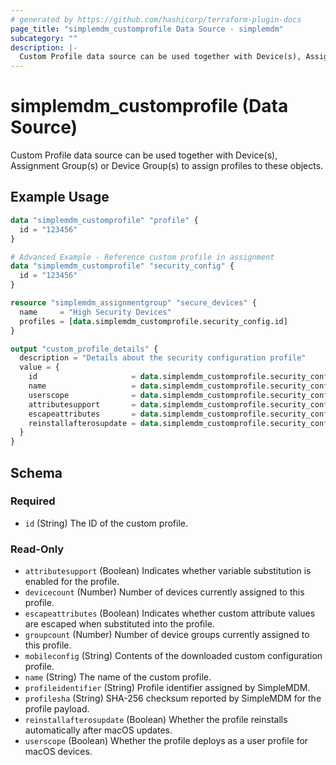 ```yaml
---
# generated by https://github.com/hashicorp/terraform-plugin-docs
page_title: "simplemdm_customprofile Data Source - simplemdm"
subcategory: ""
description: |-
  Custom Profile data source can be used together with Device(s), Assignment Group(s) or Device Group(s) to assign profiles to these objects.
---
```


# simplemdm_customprofile (Data Source)

Custom Profile data source can be used together with Device(s), Assignment Group(s) or Device Group(s) to assign profiles to these objects.

## Example Usage

```terraform
data "simplemdm_customprofile" "profile" {
  id = "123456"
}
```

```terraform
# Advanced Example - Reference custom profile in assignment
data "simplemdm_customprofile" "security_config" {
  id = "123456"
}

resource "simplemdm_assignmentgroup" "secure_devices" {
  name     = "High Security Devices"
  profiles = [data.simplemdm_customprofile.security_config.id]
}

output "custom_profile_details" {
  description = "Details about the security configuration profile"
  value = {
    id                     = data.simplemdm_customprofile.security_config.id
    name                   = data.simplemdm_customprofile.security_config.name
    userscope              = data.simplemdm_customprofile.security_config.userscope
    attributesupport       = data.simplemdm_customprofile.security_config.attributesupport
    escapeattributes       = data.simplemdm_customprofile.security_config.escapeattributes
    reinstallafterosupdate = data.simplemdm_customprofile.security_config.reinstallafterosupdate
  }
}
```

<!-- schema generated by tfplugindocs -->
## Schema

### Required

- `id` (String) The ID of the custom profile.

### Read-Only

- `attributesupport` (Boolean) Indicates whether variable substitution is enabled for the profile.
- `devicecount` (Number) Number of devices currently assigned to this profile.
- `escapeattributes` (Boolean) Indicates whether custom attribute values are escaped when substituted into the profile.
- `groupcount` (Number) Number of device groups currently assigned to this profile.
- `mobileconfig` (String) Contents of the downloaded custom configuration profile.
- `name` (String) The name of the custom profile.
- `profileidentifier` (String) Profile identifier assigned by SimpleMDM.
- `profilesha` (String) SHA-256 checksum reported by SimpleMDM for the profile payload.
- `reinstallafterosupdate` (Boolean) Whether the profile reinstalls automatically after macOS updates.
- `userscope` (Boolean) Whether the profile deploys as a user profile for macOS devices.
